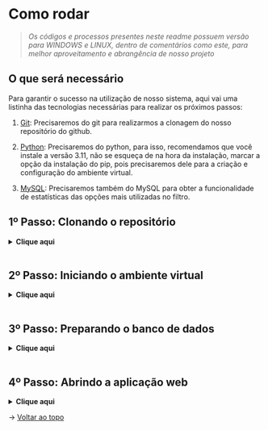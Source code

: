 # Como rodar
> _Os códigos e processos presentes neste readme possuem versão para WINDOWS e LINUX, dentro de comentários como este, para melhor aproveitamento e abrangência de nosso projeto_
## O que será necessário

Para garantir o sucesso na utilização de nosso sistema, aqui vai uma listinha das tecnologias necessárias para realizar os próximos passos:

1. [Git](https://git-scm.com/downloads): Precisaremos do git para realizarmos a clonagem do nosso repositório do github.

2. [Python](https://www.python.org/downloads/): Precisaremos do python, para isso, recomendamos que você instale a versão 3.11, não se esqueça de na hora da instalação, marcar a opção da instalação do pip, pois precisaremos dele para a criação e configuração do ambiente virtual.

3. [MySQL](https://dev.mysql.com/downloads/): Precisaremos também do MySQL para obter a funcionalidade de estatísticas das opções mais utilizadas no filtro.

## 1º Passo: Clonando o repositório

<details>
  <summary><b>Clique aqui</b></summary>

  Para clonar o projeto e utilizá-lo em seu computador, siga os seguintes passos:
  
  1. Crie uma pasta onde deseja armazenar nosso projeto, e então abra-a e clique na url da pasta, ou então utilize o atalho `Ctrl+L` para selecionar a url, como demonstrado no exemplo abaixo 👇<br> <img src="https://media.discordapp.net/attachments/733064358694748303/1113832068032507954/image.png">
  
  > _Obs.: Caso você esteja no LINUX, a parte de escrever "cmd" não irá funcionar, então clique com o botão direito na pasta que você criou e selecione a opção "Abrir no terminal"_

  Um prompt de comando irá se abrir, e então execute o comando abaixo:
  
  ```
  git clone https://github.com/equipedevo/API_1
  ``` 

  2. Ainda no cmd, execute os seguintes comandos para entrar no diretório da aplicação:

  ```
  cd API_1/
  cd src/
  ```

</details>
<br>

## 2º Passo: Iniciando o ambiente virtual

<details>
  <summary><b>Clique aqui</b></summary>

  1. Estando na pasta `src`, execute os seguintes comandos:

  ```
  python -m venv venv
  venv\Scripts\activate
  pip install -r requirements.txt
  ```

  > _Caso você esteja em LINUX, digite os comandos desta maneira:_<br>
  `python3 -m venv venv`<br>
  `source venv/bin/activate`<br>
  `pip install -r requirements.txt`

</details>
<br>

## 3º Passo: Preparando o banco de dados

<details>
  <summary><b>Clique aqui</b></summary>

  1. Com o banco de dados MySQL devidamente instalado e configurado, execute os comandos do arquivo `BancoCICOVALE.sql` que se encontra na pasta `src/database/`.

  2. Edite o arquivo app.py da seguinte maneira:
  ```
  app.config["MYSQL_HOST"] = "127.0.0.1"
  app.config["MYSQL_USER"] = "PREENCHA AQUI COM SEU USUARIO NO MYSQL"
  app.config["MYSQL_PASSWORD"] = "PREENCHA AQUI COM A SENHA DO SEU USUARIO NO MYSQL"
  app.config["MYSQL_DB"] = "BancoCICOVALE"
  ```

  3. Edite também o arquivo databaseAutoInsert.py, dessa forma:
  ```
    conn = mysql.connector.connect(
    host = "127.0.0.1",
    user = "PREENCHA AQUI COM SEU USUARIO NO MYSQL"
    password = "PREENCHA AQUI COM A SENHA DO SEU USUARIO NO MYSQL"
    db = "BancoCICOVALE")
  ```

  4. Ainda com o ambiente virtual aberto, execute o comando:
  ```
  python databaseAutoInsert.py
  ```

  5. Caso algum erro ocorra, certifique-se de ter seguido todos os passos e instalado o MySQL corretamente.
  > _Também pode dar algum erro caso você não tenha iniciado o serviço do MySQL em seu computador, para isso, pesquise pelo aplicativo "Serviços", ache o serviço do MySQL e clique em "Iniciar"._

</details>
<br>

## 4º Passo: Abrindo a aplicação web

<details>
  <summary><b>Clique aqui</b></summary>

  1. Ainda dentro do ambiente virtual, execute o seguinte comando:
  ```
  flask run
  ```

  2. Por fim, entre no link que aparecerá no cmd copiando e colando ele no seu navegador de preferência, ou então simplesmente clique aqui: <a href="http://127.0.0.1:5000">http://127.0.0.1:5000</a>

  3. Após finalizar o uso do nosso site, para sair do ambiente virtual, no cmd, execute o atalho `Ctrl+C` para finalizar o serviço do Flask, e então execute o seguinte comando:
  ```
  deactivate
  ```

</details>

→ [Voltar ao topo](#topo)
